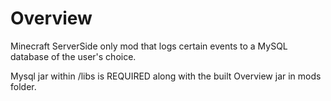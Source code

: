 # Overview
Minecraft ServerSide only mod that logs certain events to a MySQL database of the user's choice.
  
Mysql jar within /libs is REQUIRED along with the built Overview jar in mods folder.
